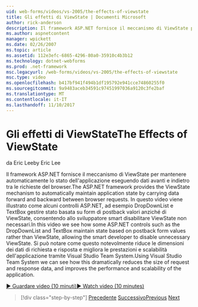 ```yaml
---
uid: web-forms/videos/vs-2005/the-effects-of-viewstate
title: Gli effetti di ViewState | Documenti Microsoft
author: rick-anderson
description: Il framework ASP.NET fornisce il meccanismo di ViewState per mantenere automaticamente lo stato dell'applicazione eseguendo dati avanti e indietro tra la richiesta del browser...
ms.author: aspnetcontent
manager: wpickett
ms.date: 02/26/2007
ms.topic: article
ms.assetid: 112e3efc-6865-4296-80a0-35910c4b3b12
ms.technology: dotnet-webforms
ms.prod: .net-framework
msc.legacyurl: /web-forms/videos/vs-2005/the-effects-of-viewstate
msc.type: video
ms.openlocfilehash: b417bf941f494b1df195792e941cce74860255f0
ms.sourcegitcommit: 9a9483aceb34591c97451997036a9120c3fe2baf
ms.translationtype: MT
ms.contentlocale: it-IT
ms.lasthandoff: 11/10/2017
---
```

<a name="the-effects-of-viewstate"></a><span data-ttu-id="f4404-103">Gli effetti di ViewState</span><span class="sxs-lookup"><span data-stu-id="f4404-103">The Effects of ViewState</span></span>
====================
<span data-ttu-id="f4404-104">da Eric Lee</span><span class="sxs-lookup"><span data-stu-id="f4404-104">by Eric Lee</span></span>

<span data-ttu-id="f4404-105">Il framework ASP.NET fornisce il meccanismo di ViewState per mantenere automaticamente lo stato dell'applicazione eseguendo dati avanti e indietro tra le richieste del browser.</span><span class="sxs-lookup"><span data-stu-id="f4404-105">The ASP.NET framework provides the ViewState mechanism to automatically maintain application state by carrying data forward and backward between browser requests.</span></span> <span data-ttu-id="f4404-106">In questo video viene illustrato come alcuni controlli ASP.NET, ad esempio DropDownList e TextBox gestire stato basata su form di postback valori anziché di ViewState, consentendo allo sviluppatore smart disabilitare ViewState non necessari.</span><span class="sxs-lookup"><span data-stu-id="f4404-106">In this video we see how some ASP.NET controls such as the DropDownList and TextBox maintain state based on postback form values rather than ViewState, allowing the smart developer to disable unnecessary ViewState.</span></span> <span data-ttu-id="f4404-107">Si può notare come questo notevolmente riduce le dimensioni dei dati di richiesta e risposta e migliora le prestazioni e scalabilità dell'applicazione tramite Visual Studio Team System.</span><span class="sxs-lookup"><span data-stu-id="f4404-107">Using Visual Studio Team System we can see how this dramatically reduces the size of request and response data, and improves the performance and scalability of the application.</span></span>

[<span data-ttu-id="f4404-108">&#9654; Guardare video (10 minuti)</span><span class="sxs-lookup"><span data-stu-id="f4404-108">&#9654; Watch video (10 minutes)</span></span>](https://channel9.msdn.com/Blogs/ASP-NET-Site-Videos/the-effects-of-viewstate)

>[!div class="step-by-step"]
<span data-ttu-id="f4404-109">[Precedente](using-the-load-test-agent.md)
[Successivo](how-do-i-integrate-defect-tracking-with-testing.md)</span><span class="sxs-lookup"><span data-stu-id="f4404-109">[Previous](using-the-load-test-agent.md)
[Next](how-do-i-integrate-defect-tracking-with-testing.md)</span></span>
